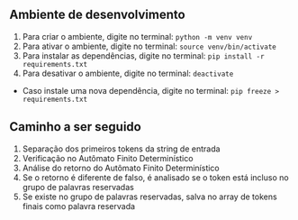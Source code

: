 ## Ambiente de desenvolvimento

1. Para criar o ambiente, digite no terminal: ```python -m venv venv```
2. Para ativar o ambiente, digite no terminal: ```source venv/bin/activate```
3. Para instalar as dependências, digite no terminal: ```pip install -r requirements.txt```
4. Para desativar o ambiente, digite no terminal: ```deactivate```

- Caso instale uma nova dependência, digite no terminal: ```pip freeze > requirements.txt```

## Caminho a ser seguido 

1. Separação dos primeiros tokens da string de entrada
2. Verificação no Autômato Finito Determinístico
3. Análise do retorno do Autômato Finito Determinístico
4. Se o retorno é diferente de falso, é analisado se o token está incluso no grupo de palavras reservadas
5. Se existe no grupo de palavras reservadas, salva no array de tokens finais como palavra reservada